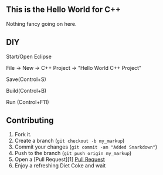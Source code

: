 This is the Hello World for C++
------------


Nothing fancy going on here. 


DIY
------------

Start/Open Eclipse

File -> New -> C++ Project -> "Hello World C++ Project"

Save(Control+S)

Build(Control+B)

Run (Control+F11)


Contributing
------------

1. Fork it.
2. Create a branch (`git checkout -b my_markup`)
3. Commit your changes (`git commit -am "Added Snarkdown"`)
4. Push to the branch (`git push origin my_markup`)
5. Open a [Pull Request][1] [Pull Request](https://github.com/saddleback/hello-world-cpp/pulls)
6. Enjoy a refreshing Diet Coke and wait



